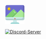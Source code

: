 ![Logo](.images/Logo.png)

[![Discord-Server](https://img.shields.io/discord/932386235538878534?label=Discord)](https://discord.gg/nxG977byXb)